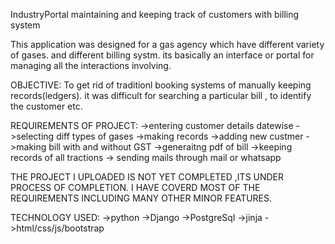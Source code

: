 IndustryPortal
maintaining and keeping track of customers with billing system

This application was designed for a gas agency which have different variety of gases. and different billing systm. its basically an interface or portal for managing all the interactions involving.

OBJECTIVE: To get rid of traditionl booking systems of manually keeping records(ledgers). it was difficult for searching a particular bill , to identify the customer etc.

REQUIREMENTS OF PROJECT: ->entering customer details datewise ->selecting diff types of gases ->making records ->adding new custmer ->making bill with and without GST ->generaitng pdf of bill ->keeping records of all tractions -> sending mails through mail or whatsapp

THE PROJECT I UPLOADED IS NOT YET COMPLETED ,ITS UNDER PROCESS OF COMPLETION. I HAVE COVERD MOST OF THE REQUIREMENTS INCLUDING MANY OTHER MINOR FEATURES.

TECHNOLOGY USED: ->python ->Django ->PostgreSql ->jinja ->html/css/js/bootstrap
